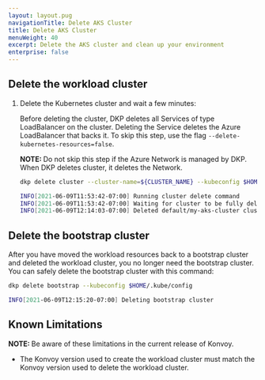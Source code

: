 ```yaml
---
layout: layout.pug
navigationTitle: Delete AKS Cluster
title: Delete AKS Cluster
menuWeight: 40
excerpt: Delete the AKS cluster and clean up your environment
enterprise: false
---
```


## Delete the workload cluster

1.  Delete the Kubernetes cluster and wait a few minutes:

    Before deleting the cluster, DKP deletes all Services of type LoadBalancer on the cluster. Deleting the Service deletes the Azure LoadBalancer that backs it.
    To skip this step, use the flag `--delete-kubernetes-resources=false`.

    <p class="message--note"><strong>NOTE: </strong>Do not skip this step if the Azure Network is managed by DKP. When DKP deletes cluster, it deletes the Network.</p>

    ```sh
    dkp delete cluster --cluster-name=${CLUSTER_NAME} --kubeconfig $HOME/.kube/config
    ```

    ```sh
    INFO[2021-06-09T11:53:42-07:00] Running cluster delete command                clusterName=my-aks-cluster managementClusterKubeconfig= namespace=default src="cluster/delete.go:95"
    INFO[2021-06-09T11:53:42-07:00] Waiting for cluster to be fully deleted       src="cluster/delete.go:123"
    INFO[2021-06-09T12:14:03-07:00] Deleted default/my-aks-cluster cluster  src="cluster/delete.go:129"
    ```

## Delete the bootstrap cluster

After you have moved the workload resources back to a bootstrap cluster and deleted the workload cluster, you no longer need the bootstrap cluster. You can safely delete the bootstrap cluster with this command:

```sh
dkp delete bootstrap --kubeconfig $HOME/.kube/config
```

```sh
INFO[2021-06-09T12:15:20-07:00] Deleting bootstrap cluster                    src="bootstrap/bootstrap.go:182"
```

## Known Limitations

<p class="message--note"><strong>NOTE: </strong>Be aware of these limitations in the current release of Konvoy.</p>

- The Konvoy version used to create the workload cluster must match the Konvoy version used to delete the workload cluster.
